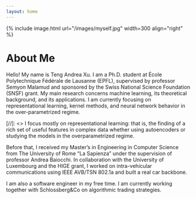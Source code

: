 ```yaml
---
layout: home
---
```


{% include image.html url="/images/myself.jpg" width=300 align="right" %}

# About Me

Hello! My name is Teng Andrea Xu. I am a Ph.D. student at École Polytechnique Fédérale de Lausanne (EPFL), supervised by professor Semyon Malamud and sponsored by the Swiss National Science Foundation (SNSF) grant. My main research concerns machine learning, its theoretical background, and its applications. I am currently focusing on representational learning, kernel methods, and neural network behavior in the over-parametrized regime.

[//]: <> I focus mostly on representational learning: that is, the finding of a rich set of useful features in complex data whether using autoencoders or studying the models in the overparametrized regime. 

Before that, I received my Master’s in Engineering in Computer Science from The University of Rome “La Sapienza” under the supervision of professor Andrea Baiocchi. In collaboration with the University of Luxembourg and the HIGE grant, I worked on intra-vehicular communications using IEEE AVB/TSN 802.1a and built a real car backbone.

I am also a software engineer in my free time. I am currently working together with Schlossberg&Co on algorithmic trading strategies.
